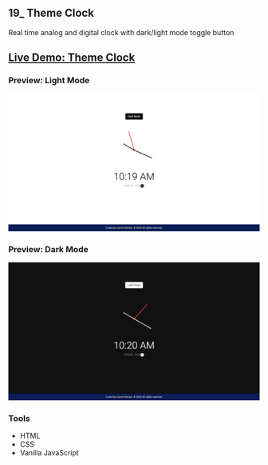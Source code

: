 ## 19_ Theme Clock

Real time analog and digital clock with dark/light mode toggle button

## [Live Demo: Theme Clock](https://19-theme-clock-gdbecker.replit.app/)

### Preview: Light Mode

!["HomePage"](./HomePage-LightMode.png)

### Preview: Dark Mode

!["HomePage"](./HomePage-DarkMode.png)

### Tools
- HTML
- CSS
- Vanilla JavaScript